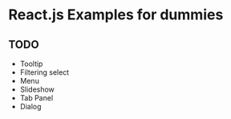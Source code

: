 React.js Examples for dummies
=============================

TODO
----
* Tooltip
* Filtering select
* Menu
* Slideshow
* Tab Panel
* Dialog
